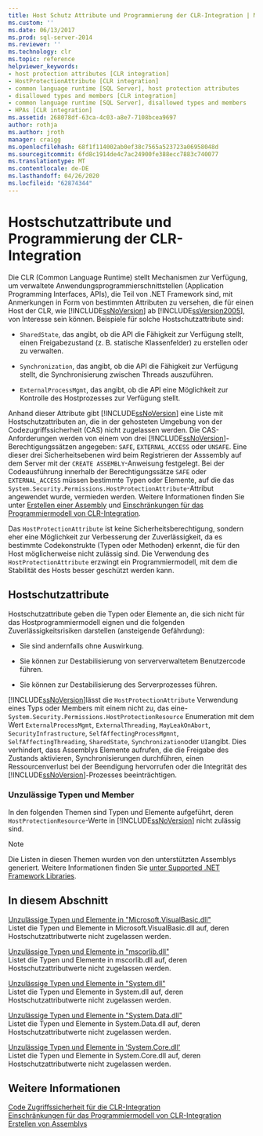 ```yaml
---
title: Host Schutz Attribute und Programmierung der CLR-Integration | Microsoft-Dokumentation
ms.custom: ''
ms.date: 06/13/2017
ms.prod: sql-server-2014
ms.reviewer: ''
ms.technology: clr
ms.topic: reference
helpviewer_keywords:
- host protection attributes [CLR integration]
- HostProtectionAttribute [CLR integration]
- common language runtime [SQL Server], host protection attributes
- disallowed types and members [CLR integration]
- common language runtime [SQL Server], disallowed types and members
- HPAs [CLR integration]
ms.assetid: 268078df-63ca-4c03-a8e7-7108bcea9697
author: rothja
ms.author: jroth
manager: craigg
ms.openlocfilehash: 68f1f114002ab0ef38c7565a523723a06958048d
ms.sourcegitcommit: 6fd8c1914de4c7ac24900fe388ecc7883c740077
ms.translationtype: MT
ms.contentlocale: de-DE
ms.lasthandoff: 04/26/2020
ms.locfileid: "62874344"
---
```

# <a name="host-protection-attributes-and-clr-integration-programming"></a>Hostschutzattribute und Programmierung der CLR-Integration
  Die CLR (Common Language Runtime) stellt Mechanismen zur Verfügung, um verwaltete Anwendungsprogrammierschnittstellen (Application Programming Interfaces, APIs), die Teil von .NET Framework sind, mit Anmerkungen in Form von bestimmten Attributen zu versehen, die für einen Host der CLR, wie [!INCLUDE[ssNoVersion](../../includes/ssnoversion-md.md)] ab [!INCLUDE[ssVersion2005](../../includes/ssversion2005-md.md)], von Interesse sein können. Beispiele für solche Hostschutzattribute sind:  
  
-   `SharedState`, das angibt, ob die API die Fähigkeit zur Verfügung stellt, einen Freigabezustand (z. B. statische Klassenfelder) zu erstellen oder zu verwalten.  
  
-   `Synchronization`, das angibt, ob die API die Fähigkeit zur Verfügung stellt, die Synchronisierung zwischen Threads auszuführen.  
  
-   `ExternalProcessMgmt`, das angibt, ob die API eine Möglichkeit zur Kontrolle des Hostprozesses zur Verfügung stellt.  
  
 Anhand dieser Attribute gibt [!INCLUDE[ssNoVersion](../../includes/ssnoversion-md.md)] eine Liste mit Hostschutzattributen an, die in der gehosteten Umgebung von der Codezugriffssicherheit (CAS) nicht zugelassen werden. Die CAS-Anforderungen werden von einem von drei [!INCLUDE[ssNoVersion](../../includes/ssnoversion-md.md)]-Berechtigungssätzen angegeben: `SAFE`, `EXTERNAL_ACCESS` oder `UNSAFE`. Eine dieser drei Sicherheitsebenen wird beim Registrieren der Asssembly auf dem Server mit der `CREATE ASSEMBLY`-Anweisung festgelegt. Bei der Codeausführung innerhalb der Berechtigungssätze `SAFE` oder `EXTERNAL_ACCESS` müssen bestimmte Typen oder Elemente, auf die das `System.Security.Permissions.HostProtectionAttribute`-Attribut angewendet wurde, vermieden werden. Weitere Informationen finden Sie unter [Erstellen einer Assembly](../clr-integration/assemblies/creating-an-assembly.md) und [Einschränkungen für das Programmiermodell von CLR-Integration](../clr-integration/database-objects/clr-integration-programming-model-restrictions.md).  
  
 Das `HostProtectionAttribute` ist keine Sicherheitsberechtigung, sondern eher eine Möglichkeit zur Verbesserung der Zuverlässigkeit, da es bestimmte Codekonstrukte (Typen oder Methoden) erkennt, die für den Host möglicherweise nicht zulässig sind. Die Verwendung des `HostProtectionAttribute` erzwingt ein Programmiermodell, mit dem die Stabilität des Hosts besser geschützt werden kann.  
  
## <a name="host-protection-attributes"></a>Hostschutzattribute  
 Hostschutzattribute geben die Typen oder Elemente an, die sich nicht für das Hostprogrammiermodell eignen und die folgenden Zuverlässigkeitsrisiken darstellen (ansteigende Gefährdung):  
  
-   Sie sind andernfalls ohne Auswirkung.  
  
-   Sie können zur Destabilisierung von serververwaltetem Benutzercode führen.  
  
-   Sie können zur Destabilisierung des Serverprozesses führen.  
  
 [!INCLUDE[ssNoVersion](../../includes/ssnoversion-md.md)]lässt die `HostProtectionAttribute` Verwendung eines Typs oder Members mit einem nicht zu, das eine- `System.Security.Permissions.HostProtectionResource` Enumeration mit dem Wert `ExternalProcessMgmt`, `ExternalThreading`, `MayLeakOnAbort`, `SecurityInfrastructure`, `SelfAffectingProcessMgmnt`, `SelfAffectingThreading`, `SharedState`, `Synchronization`oder `UI`angibt. Dies verhindert, dass Assemblys Elemente aufrufen, die die Freigabe des Zustands aktivieren, Synchronisierungen durchführen, einen Ressourcenverlust bei der Beendigung hervorrufen oder die Integrität des [!INCLUDE[ssNoVersion](../../includes/ssnoversion-md.md)]-Prozesses beeinträchtigen.  
  
### <a name="disallowed-types-and-members"></a>Unzulässige Typen und Member  
 In den folgenden Themen sind Typen und Elemente aufgeführt, deren `HostProtectionResource`-Werte in [!INCLUDE[ssNoVersion](../../includes/ssnoversion-md.md)] nicht zulässig sind.  
  
> [!NOTE]  
>  Die Listen in diesen Themen wurden von den unterstützten Assemblys generiert.  Weitere Informationen finden Sie [unter Supported .NET Framework Libraries](../clr-integration/database-objects/supported-net-framework-libraries.md).  
  
## <a name="in-this-section"></a>In diesem Abschnitt  
 [Unzulässige Typen und Elemente in "Microsoft.VisualBasic.dll"](disallowed-types-and-members-in-microsoft-visualbasic-dll.md)  
 Listet die Typen und Elemente in Microsoft.VisualBasic.dll auf, deren Hostschutzattributwerte nicht zugelassen werden.  
  
 [Unzulässige Typen und Elemente in "mscorlib.dll"](disallowed-types-and-members-in-mscorlib-dll.md)  
 Listet die Typen und Elemente in mscorlib.dll auf, deren Hostschutzattributwerte nicht zugelassen werden.  
  
 [Unzulässige Typen und Elemente in "System.dll"](disallowed-types-and-members-in-system-dll.md)  
 Listet die Typen und Elemente in System.dll auf, deren Hostschutzattributwerte nicht zugelassen werden.  
  
 [Unzulässige Typen und Elemente in "System.Data.dll"](disallowed-types-and-members-in-system-data-dll.md)  
 Listet die Typen und Elemente in System.Data.dll auf, deren Hostschutzattributwerte nicht zugelassen werden.  
  
 [Unzulässige Typen und Elemente in 'System.Core.dll'](disallowed-types-and-members-in-system-core-dll.md)  
 Listet die Typen und Elemente in System.Core.dll auf, deren Hostschutzattributwerte nicht zugelassen werden.  
  
## <a name="see-also"></a>Weitere Informationen  
 [Code Zugriffssicherheit für die CLR-Integration](../clr-integration/security/clr-integration-code-access-security.md)   
 [Einschränkungen für das Programmiermodell von CLR-Integration](../clr-integration/database-objects/clr-integration-programming-model-restrictions.md)   
 [Erstellen von Assemblys](../clr-integration/assemblies/creating-an-assembly.md)  
  
  
